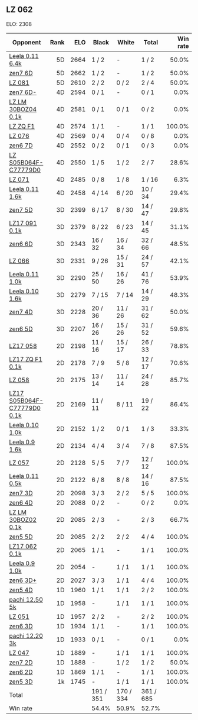 ## LZ 062 ##

ELO: 2308

Opponent | Rank | ELO | Black | White | Total | Win rate
---------|-----:|----:|-------|-------|-------|-------:
[Leela 0.11 6.4k](Leela%200.11%206.4k.md) | 5D | 2664 | 1 / 2 | - | 1 / 2 | 50.0%
[zen7 6D](zen7%206D.md) | 5D | 2662 | 1 / 2 | - | 1 / 2 | 50.0%
[LZ 081](LZ%20081.md) | 5D | 2610 | 2 / 2 | 0 / 2 | 2 / 4 | 50.0%
[zen7 6D-](zen7%206D-.md) | 4D | 2594 | 0 / 1 | - | 0 / 1 | 0.0%
[LZ LM 30BOZ04 0.1k](LZ%20LM%2030BOZ04%200.1k.md) | 4D | 2581 | 0 / 1 | 0 / 1 | 0 / 2 | 0.0%
[LZ ZQ F1](LZ%20ZQ%20F1.md) | 4D | 2574 | 1 / 1 | - | 1 / 1 | 100.0%
[LZ 076](LZ%20076.md) | 4D | 2569 | 0 / 4 | 0 / 4 | 0 / 8 | 0.0%
[zen6 7D](zen6%207D.md) | 4D | 2552 | 0 / 2 | 0 / 1 | 0 / 3 | 0.0%
[LZ S05B064F-C77779D0](LZ%20S05B064F-C77779D0.md) | 4D | 2550 | 1 / 5 | 1 / 2 | 2 / 7 | 28.6%
[LZ 071](LZ%20071.md) | 4D | 2485 | 0 / 8 | 1 / 8 | 1 / 16 | 6.3%
[Leela 0.11 1.6k](Leela%200.11%201.6k.md) | 4D | 2458 | 4 / 14 | 6 / 20 | 10 / 34 | 29.4%
[zen7 5D](zen7%205D.md) | 3D | 2399 | 6 / 17 | 8 / 30 | 14 / 47 | 29.8%
[LZ17 091 0.1k](LZ17%20091%200.1k.md) | 3D | 2379 | 8 / 22 | 6 / 23 | 14 / 45 | 31.1%
[zen6 6D](zen6%206D.md) | 3D | 2343 | 16 / 32 | 16 / 34 | 32 / 66 | 48.5%
[LZ 066](LZ%20066.md) | 3D | 2331 | 9 / 26 | 15 / 31 | 24 / 57 | 42.1%
[Leela 0.11 1.0k](Leela%200.11%201.0k.md) | 3D | 2290 | 25 / 50 | 16 / 26 | 41 / 76 | 53.9%
[Leela 0.10 1.6k](Leela%200.10%201.6k.md) | 3D | 2279 | 7 / 15 | 7 / 14 | 14 / 29 | 48.3%
[zen7 4D](zen7%204D.md) | 3D | 2228 | 20 / 36 | 11 / 26 | 31 / 62 | 50.0%
[zen6 5D](zen6%205D.md) | 3D | 2207 | 16 / 26 | 15 / 26 | 31 / 52 | 59.6%
[LZ17 058](LZ17%20058.md) | 2D | 2198 | 11 / 16 | 15 / 17 | 26 / 33 | 78.8%
[LZ17 ZQ F1 0.1k](LZ17%20ZQ%20F1%200.1k.md) | 2D | 2178 | 7 / 9 | 5 / 8 | 12 / 17 | 70.6%
[LZ 058](LZ%20058.md) | 2D | 2175 | 13 / 14 | 11 / 14 | 24 / 28 | 85.7%
[LZ17 S05B064F-C77779D0 0.1k](LZ17%20S05B064F-C77779D0%200.1k.md) | 2D | 2169 | 11 / 11 | 8 / 11 | 19 / 22 | 86.4%
[Leela 0.10 1.0k](Leela%200.10%201.0k.md) | 2D | 2152 | 1 / 2 | 0 / 1 | 1 / 3 | 33.3%
[Leela 0.9 1.6k](Leela%200.9%201.6k.md) | 2D | 2134 | 4 / 4 | 3 / 4 | 7 / 8 | 87.5%
[LZ 057](LZ%20057.md) | 2D | 2128 | 5 / 5 | 7 / 7 | 12 / 12 | 100.0%
[Leela 0.11 0.5k](Leela%200.11%200.5k.md) | 2D | 2122 | 6 / 8 | 8 / 8 | 14 / 16 | 87.5%
[zen7 3D](zen7%203D.md) | 2D | 2098 | 3 / 3 | 2 / 2 | 5 / 5 | 100.0%
[zen6 4D](zen6%204D.md) | 2D | 2088 | 0 / 2 | - | 0 / 2 | 0.0%
[LZ LM 30BOZ02 0.1k](LZ%20LM%2030BOZ02%200.1k.md) | 2D | 2085 | 2 / 3 | - | 2 / 3 | 66.7%
[zen5 5D](zen5%205D.md) | 2D | 2085 | 2 / 2 | 2 / 2 | 4 / 4 | 100.0%
[LZ17 062 0.1k](LZ17%20062%200.1k.md) | 2D | 2065 | 1 / 1 | - | 1 / 1 | 100.0%
[Leela 0.9 1.0k](Leela%200.9%201.0k.md) | 2D | 2054 | - | 1 / 1 | 1 / 1 | 100.0%
[zen6 3D+](zen6%203D+.md) | 2D | 2027 | 3 / 3 | 1 / 1 | 4 / 4 | 100.0%
[zen5 4D](zen5%204D.md) | 1D | 1960 | 1 / 1 | 1 / 1 | 2 / 2 | 100.0%
[pachi 12.50 5k](pachi%2012.50%205k.md) | 1D | 1958 | - | 1 / 1 | 1 / 1 | 100.0%
[LZ 051](LZ%20051.md) | 1D | 1957 | 2 / 2 | - | 2 / 2 | 100.0%
[zen6 3D](zen6%203D.md) | 1D | 1934 | 1 / 1 | - | 1 / 1 | 100.0%
[pachi 12.20 3k](pachi%2012.20%203k.md) | 1D | 1933 | 0 / 1 | - | 0 / 1 | 0.0%
[LZ 047](LZ%20047.md) | 1D | 1889 | - | 1 / 1 | 1 / 1 | 100.0%
[zen7 2D](zen7%202D.md) | 1D | 1888 | - | 1 / 2 | 1 / 2 | 50.0%
[zen6 2D](zen6%202D.md) | 1D | 1869 | 1 / 1 | - | 1 / 1 | 100.0%
[zen5 3D](zen5%203D.md) | 1k | 1745 | - | 1 / 1 | 1 / 1 | 100.0%
Total | | | 191 / 351 | 170 / 334 | 361 / 685 | 
Win rate| | | 54.4% | 50.9% | 52.7% | 
